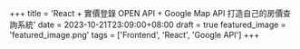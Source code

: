 +++
title = 'React + 實價登錄 OPEN API + Google Map API 打造自己的房價查詢系統'
date = 2023-10-21T23:09:00+08:00
draft = true
featured_image = 'featured_image.png'
tags = ['Frontend', 'React', 'Google API']
+++
